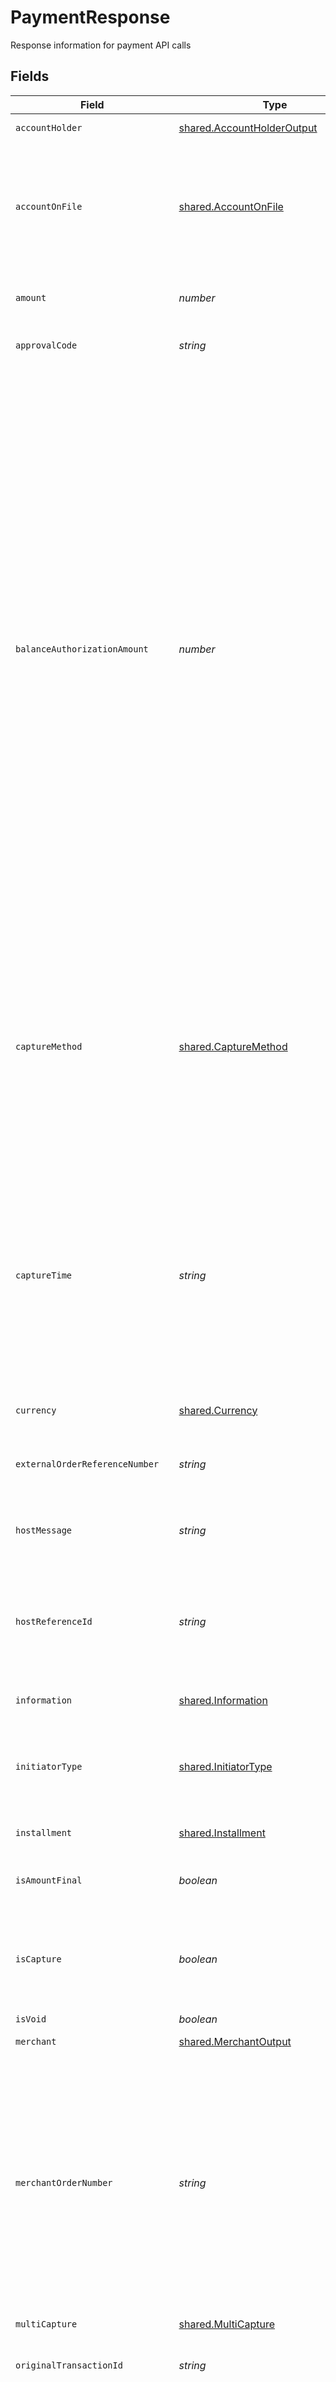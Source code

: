 # PaymentResponse

Response information for payment API calls


## Fields

| Field                                                                                                                                                                                                                                                                                                                                                                                                                                                                                                                                                                                                                                                                       | Type                                                                                                                                                                                                                                                                                                                                                                                                                                                                                                                                                                                                                                                                        | Required                                                                                                                                                                                                                                                                                                                                                                                                                                                                                                                                                                                                                                                                    | Description                                                                                                                                                                                                                                                                                                                                                                                                                                                                                                                                                                                                                                                                 | Example                                                                                                                                                                                                                                                                                                                                                                                                                                                                                                                                                                                                                                                                     |
| --------------------------------------------------------------------------------------------------------------------------------------------------------------------------------------------------------------------------------------------------------------------------------------------------------------------------------------------------------------------------------------------------------------------------------------------------------------------------------------------------------------------------------------------------------------------------------------------------------------------------------------------------------------------------- | --------------------------------------------------------------------------------------------------------------------------------------------------------------------------------------------------------------------------------------------------------------------------------------------------------------------------------------------------------------------------------------------------------------------------------------------------------------------------------------------------------------------------------------------------------------------------------------------------------------------------------------------------------------------------- | --------------------------------------------------------------------------------------------------------------------------------------------------------------------------------------------------------------------------------------------------------------------------------------------------------------------------------------------------------------------------------------------------------------------------------------------------------------------------------------------------------------------------------------------------------------------------------------------------------------------------------------------------------------------------- | --------------------------------------------------------------------------------------------------------------------------------------------------------------------------------------------------------------------------------------------------------------------------------------------------------------------------------------------------------------------------------------------------------------------------------------------------------------------------------------------------------------------------------------------------------------------------------------------------------------------------------------------------------------------------- | --------------------------------------------------------------------------------------------------------------------------------------------------------------------------------------------------------------------------------------------------------------------------------------------------------------------------------------------------------------------------------------------------------------------------------------------------------------------------------------------------------------------------------------------------------------------------------------------------------------------------------------------------------------------------- |
| `accountHolder`                                                                                                                                                                                                                                                                                                                                                                                                                                                                                                                                                                                                                                                             | [shared.AccountHolderOutput](../../models/shared/accountholderoutput.md)                                                                                                                                                                                                                                                                                                                                                                                                                                                                                                                                                                                                    | :heavy_minus_sign:                                                                                                                                                                                                                                                                                                                                                                                                                                                                                                                                                                                                                                                          | Card owner properties                                                                                                                                                                                                                                                                                                                                                                                                                                                                                                                                                                                                                                                       |                                                                                                                                                                                                                                                                                                                                                                                                                                                                                                                                                                                                                                                                             |
| `accountOnFile`                                                                                                                                                                                                                                                                                                                                                                                                                                                                                                                                                                                                                                                             | [shared.AccountOnFile](../../models/shared/accountonfile.md)                                                                                                                                                                                                                                                                                                                                                                                                                                                                                                                                                                                                                | :heavy_minus_sign:                                                                                                                                                                                                                                                                                                                                                                                                                                                                                                                                                                                                                                                          | The label given to indicate if the account number is stored, not stored, or is going to be stored by a merchant. Valid values: STORED NOT_STORED TO_BE_STORED                                                                                                                                                                                                                                                                                                                                                                                                                                                                                                               | NOT_STORED                                                                                                                                                                                                                                                                                                                                                                                                                                                                                                                                                                                                                                                                  |
| `amount`                                                                                                                                                                                                                                                                                                                                                                                                                                                                                                                                                                                                                                                                    | *number*                                                                                                                                                                                                                                                                                                                                                                                                                                                                                                                                                                                                                                                                    | :heavy_minus_sign:                                                                                                                                                                                                                                                                                                                                                                                                                                                                                                                                                                                                                                                          | Specifies the monetary value of the transaction performed.                                                                                                                                                                                                                                                                                                                                                                                                                                                                                                                                                                                                                  | 1234                                                                                                                                                                                                                                                                                                                                                                                                                                                                                                                                                                                                                                                                        |
| `approvalCode`                                                                                                                                                                                                                                                                                                                                                                                                                                                                                                                                                                                                                                                              | *string*                                                                                                                                                                                                                                                                                                                                                                                                                                                                                                                                                                                                                                                                    | :heavy_minus_sign:                                                                                                                                                                                                                                                                                                                                                                                                                                                                                                                                                                                                                                                          | Approval code provided by the payment issuer                                                                                                                                                                                                                                                                                                                                                                                                                                                                                                                                                                                                                                | 54321                                                                                                                                                                                                                                                                                                                                                                                                                                                                                                                                                                                                                                                                       |
| `balanceAuthorizationAmount`                                                                                                                                                                                                                                                                                                                                                                                                                                                                                                                                                                                                                                                | *number*                                                                                                                                                                                                                                                                                                                                                                                                                                                                                                                                                                                                                                                                    | :heavy_minus_sign:                                                                                                                                                                                                                                                                                                                                                                                                                                                                                                                                                                                                                                                          | Specifies the monetary value of the sum requested to validate and ensure there are enough funds required to make a purchase. The amount is usually identical to the cost of the goods or services charged for a single transaction. It can be a smaller amount in cases where a transaction is split into multiple payments. It can also be a small amount or estimated amount to ensure the payment method is valid and has sufficient funds available when the final transaction amount is not known at authorization. In the case of a reversal, this represents the sum originally requested. In this context, this is the balanced authorized amount left on the card. | 12785                                                                                                                                                                                                                                                                                                                                                                                                                                                                                                                                                                                                                                                                       |
| `captureMethod`                                                                                                                                                                                                                                                                                                                                                                                                                                                                                                                                                                                                                                                             | [shared.CaptureMethod](../../models/shared/capturemethod.md)                                                                                                                                                                                                                                                                                                                                                                                                                                                                                                                                                                                                                | :heavy_minus_sign:                                                                                                                                                                                                                                                                                                                                                                                                                                                                                                                                                                                                                                                          | To capture via separate API call, send captureMethod= ?Manual.? For immediate capture, send captureMethod= ?Now.? For automated delayed capture based on merchant profile setting (default is 120 minutes), send captureMethod= ?Delayed.?                                                                                                                                                                                                                                                                                                                                                                                                                                  |                                                                                                                                                                                                                                                                                                                                                                                                                                                                                                                                                                                                                                                                             |
| `captureTime`                                                                                                                                                                                                                                                                                                                                                                                                                                                                                                                                                                                                                                                               | *string*                                                                                                                                                                                                                                                                                                                                                                                                                                                                                                                                                                                                                                                                    | :heavy_minus_sign:                                                                                                                                                                                                                                                                                                                                                                                                                                                                                                                                                                                                                                                          | Designates the hour (hh), minute (mm), seconds (ss) and date (if timestamp) or year (YYYY), month (MM), and day (DD) (if date) when the authorization is complete and the transaction is ready for settlement. The transaction can no longer be edited but can be voided.                                                                                                                                                                                                                                                                                                                                                                                                   |                                                                                                                                                                                                                                                                                                                                                                                                                                                                                                                                                                                                                                                                             |
| `currency`                                                                                                                                                                                                                                                                                                                                                                                                                                                                                                                                                                                                                                                                  | [shared.Currency](../../models/shared/currency.md)                                                                                                                                                                                                                                                                                                                                                                                                                                                                                                                                                                                                                          | :heavy_minus_sign:                                                                                                                                                                                                                                                                                                                                                                                                                                                                                                                                                                                                                                                          | Describes the currency type of the transaction                                                                                                                                                                                                                                                                                                                                                                                                                                                                                                                                                                                                                              |                                                                                                                                                                                                                                                                                                                                                                                                                                                                                                                                                                                                                                                                             |
| `externalOrderReferenceNumber`                                                                                                                                                                                                                                                                                                                                                                                                                                                                                                                                                                                                                                              | *string*                                                                                                                                                                                                                                                                                                                                                                                                                                                                                                                                                                                                                                                                    | :heavy_minus_sign:                                                                                                                                                                                                                                                                                                                                                                                                                                                                                                                                                                                                                                                          | The identifier that payment method returns after the order placed in their system.                                                                                                                                                                                                                                                                                                                                                                                                                                                                                                                                                                                          |                                                                                                                                                                                                                                                                                                                                                                                                                                                                                                                                                                                                                                                                             |
| `hostMessage`                                                                                                                                                                                                                                                                                                                                                                                                                                                                                                                                                                                                                                                               | *string*                                                                                                                                                                                                                                                                                                                                                                                                                                                                                                                                                                                                                                                                    | :heavy_minus_sign:                                                                                                                                                                                                                                                                                                                                                                                                                                                                                                                                                                                                                                                          | Message received from Issuer, network or processor. Can be blank                                                                                                                                                                                                                                                                                                                                                                                                                                                                                                                                                                                                            |                                                                                                                                                                                                                                                                                                                                                                                                                                                                                                                                                                                                                                                                             |
| `hostReferenceId`                                                                                                                                                                                                                                                                                                                                                                                                                                                                                                                                                                                                                                                           | *string*                                                                                                                                                                                                                                                                                                                                                                                                                                                                                                                                                                                                                                                                    | :heavy_minus_sign:                                                                                                                                                                                                                                                                                                                                                                                                                                                                                                                                                                                                                                                          | Identifies unique identifier generated by the acquirer processing system and return to merchant for reference purposes.                                                                                                                                                                                                                                                                                                                                                                                                                                                                                                                                                     |                                                                                                                                                                                                                                                                                                                                                                                                                                                                                                                                                                                                                                                                             |
| `information`                                                                                                                                                                                                                                                                                                                                                                                                                                                                                                                                                                                                                                                               | [shared.Information](../../models/shared/information.md)                                                                                                                                                                                                                                                                                                                                                                                                                                                                                                                                                                                                                    | :heavy_minus_sign:                                                                                                                                                                                                                                                                                                                                                                                                                                                                                                                                                                                                                                                          | A list of informational messages                                                                                                                                                                                                                                                                                                                                                                                                                                                                                                                                                                                                                                            |                                                                                                                                                                                                                                                                                                                                                                                                                                                                                                                                                                                                                                                                             |
| `initiatorType`                                                                                                                                                                                                                                                                                                                                                                                                                                                                                                                                                                                                                                                             | [shared.InitiatorType](../../models/shared/initiatortype.md)                                                                                                                                                                                                                                                                                                                                                                                                                                                                                                                                                                                                                | :heavy_minus_sign:                                                                                                                                                                                                                                                                                                                                                                                                                                                                                                                                                                                                                                                          | Describes the initiator of the transaction for the stored credential framework (MIT/CIT)                                                                                                                                                                                                                                                                                                                                                                                                                                                                                                                                                                                    | CARDHOLDER                                                                                                                                                                                                                                                                                                                                                                                                                                                                                                                                                                                                                                                                  |
| `installment`                                                                                                                                                                                                                                                                                                                                                                                                                                                                                                                                                                                                                                                               | [shared.Installment](../../models/shared/installment.md)                                                                                                                                                                                                                                                                                                                                                                                                                                                                                                                                                                                                                    | :heavy_minus_sign:                                                                                                                                                                                                                                                                                                                                                                                                                                                                                                                                                                                                                                                          | Object containing information in the file                                                                                                                                                                                                                                                                                                                                                                                                                                                                                                                                                                                                                                   |                                                                                                                                                                                                                                                                                                                                                                                                                                                                                                                                                                                                                                                                             |
| `isAmountFinal`                                                                                                                                                                                                                                                                                                                                                                                                                                                                                                                                                                                                                                                             | *boolean*                                                                                                                                                                                                                                                                                                                                                                                                                                                                                                                                                                                                                                                                   | :heavy_minus_sign:                                                                                                                                                                                                                                                                                                                                                                                                                                                                                                                                                                                                                                                          | Indicates if the amount is final and will not change                                                                                                                                                                                                                                                                                                                                                                                                                                                                                                                                                                                                                        |                                                                                                                                                                                                                                                                                                                                                                                                                                                                                                                                                                                                                                                                             |
| `isCapture`                                                                                                                                                                                                                                                                                                                                                                                                                                                                                                                                                                                                                                                                 | *boolean*                                                                                                                                                                                                                                                                                                                                                                                                                                                                                                                                                                                                                                                                   | :heavy_minus_sign:                                                                                                                                                                                                                                                                                                                                                                                                                                                                                                                                                                                                                                                          | (Deprecated) For auth only, send isCapture=false. For sale or update an authorized payment to capture, send isCapture=true.                                                                                                                                                                                                                                                                                                                                                                                                                                                                                                                                                 |                                                                                                                                                                                                                                                                                                                                                                                                                                                                                                                                                                                                                                                                             |
| `isVoid`                                                                                                                                                                                                                                                                                                                                                                                                                                                                                                                                                                                                                                                                    | *boolean*                                                                                                                                                                                                                                                                                                                                                                                                                                                                                                                                                                                                                                                                   | :heavy_minus_sign:                                                                                                                                                                                                                                                                                                                                                                                                                                                                                                                                                                                                                                                          | Void a payment                                                                                                                                                                                                                                                                                                                                                                                                                                                                                                                                                                                                                                                              | false                                                                                                                                                                                                                                                                                                                                                                                                                                                                                                                                                                                                                                                                       |
| `merchant`                                                                                                                                                                                                                                                                                                                                                                                                                                                                                                                                                                                                                                                                  | [shared.MerchantOutput](../../models/shared/merchantoutput.md)                                                                                                                                                                                                                                                                                                                                                                                                                                                                                                                                                                                                              | :heavy_minus_sign:                                                                                                                                                                                                                                                                                                                                                                                                                                                                                                                                                                                                                                                          | Information about the merchant                                                                                                                                                                                                                                                                                                                                                                                                                                                                                                                                                                                                                                              |                                                                                                                                                                                                                                                                                                                                                                                                                                                                                                                                                                                                                                                                             |
| `merchantOrderNumber`                                                                                                                                                                                                                                                                                                                                                                                                                                                                                                                                                                                                                                                       | *string*                                                                                                                                                                                                                                                                                                                                                                                                                                                                                                                                                                                                                                                                    | :heavy_minus_sign:                                                                                                                                                                                                                                                                                                                                                                                                                                                                                                                                                                                                                                                          | A unique merchant assigned identifier for the confirmation of goods and/or services purchased. The merchant order provides the merchant a reference to the prices, quantity and description of goods and/or services to be delivered for all transactions included in the sale.                                                                                                                                                                                                                                                                                                                                                                                             | X1234                                                                                                                                                                                                                                                                                                                                                                                                                                                                                                                                                                                                                                                                       |
| `multiCapture`                                                                                                                                                                                                                                                                                                                                                                                                                                                                                                                                                                                                                                                              | [shared.MultiCapture](../../models/shared/multicapture.md)                                                                                                                                                                                                                                                                                                                                                                                                                                                                                                                                                                                                                  | :heavy_minus_sign:                                                                                                                                                                                                                                                                                                                                                                                                                                                                                                                                                                                                                                                          | Split Shipment Information                                                                                                                                                                                                                                                                                                                                                                                                                                                                                                                                                                                                                                                  |                                                                                                                                                                                                                                                                                                                                                                                                                                                                                                                                                                                                                                                                             |
| `originalTransactionId`                                                                                                                                                                                                                                                                                                                                                                                                                                                                                                                                                                                                                                                     | *string*                                                                                                                                                                                                                                                                                                                                                                                                                                                                                                                                                                                                                                                                    | :heavy_minus_sign:                                                                                                                                                                                                                                                                                                                                                                                                                                                                                                                                                                                                                                                          | Identifies a unique occurrence of a transaction.                                                                                                                                                                                                                                                                                                                                                                                                                                                                                                                                                                                                                            |                                                                                                                                                                                                                                                                                                                                                                                                                                                                                                                                                                                                                                                                             |
| `partialAuthorization`                                                                                                                                                                                                                                                                                                                                                                                                                                                                                                                                                                                                                                                      | *boolean*                                                                                                                                                                                                                                                                                                                                                                                                                                                                                                                                                                                                                                                                   | :heavy_minus_sign:                                                                                                                                                                                                                                                                                                                                                                                                                                                                                                                                                                                                                                                          | Indicates that the issuer has provided the merchant an authorization for a portion of the amount requested. This service provides an alternative to receiving a decline when the available card balance is not sufficient to approve a transaction in full.                                                                                                                                                                                                                                                                                                                                                                                                                 |                                                                                                                                                                                                                                                                                                                                                                                                                                                                                                                                                                                                                                                                             |
| `partialAuthorizationSupport`                                                                                                                                                                                                                                                                                                                                                                                                                                                                                                                                                                                                                                               | [shared.PartialAuthorizationSupport](../../models/shared/partialauthorizationsupport.md)                                                                                                                                                                                                                                                                                                                                                                                                                                                                                                                                                                                    | :heavy_minus_sign:                                                                                                                                                                                                                                                                                                                                                                                                                                                                                                                                                                                                                                                          | Indicates that the issuer has provided the merchant an authorization for a portion of the amount requested. This service provides an alternative to receiving a decline when the available card balance is not sufficient to approve a transaction in full.In this context, this indicate if merchant support parial authorization.                                                                                                                                                                                                                                                                                                                                         |                                                                                                                                                                                                                                                                                                                                                                                                                                                                                                                                                                                                                                                                             |
| `paymentMethodType`                                                                                                                                                                                                                                                                                                                                                                                                                                                                                                                                                                                                                                                         | [shared.PaymentMethodTypeOutput](../../models/shared/paymentmethodtypeoutput.md)                                                                                                                                                                                                                                                                                                                                                                                                                                                                                                                                                                                            | :heavy_check_mark:                                                                                                                                                                                                                                                                                                                                                                                                                                                                                                                                                                                                                                                          | paymentType                                                                                                                                                                                                                                                                                                                                                                                                                                                                                                                                                                                                                                                                 |                                                                                                                                                                                                                                                                                                                                                                                                                                                                                                                                                                                                                                                                             |
| `paymentRequest`                                                                                                                                                                                                                                                                                                                                                                                                                                                                                                                                                                                                                                                            | [shared.PaymentRequest](../../models/shared/paymentrequest.md)                                                                                                                                                                                                                                                                                                                                                                                                                                                                                                                                                                                                              | :heavy_minus_sign:                                                                                                                                                                                                                                                                                                                                                                                                                                                                                                                                                                                                                                                          | Payment request information for multi capture order                                                                                                                                                                                                                                                                                                                                                                                                                                                                                                                                                                                                                         |                                                                                                                                                                                                                                                                                                                                                                                                                                                                                                                                                                                                                                                                             |
| `recurring`                                                                                                                                                                                                                                                                                                                                                                                                                                                                                                                                                                                                                                                                 | [shared.Recurring](../../models/shared/recurring.md)                                                                                                                                                                                                                                                                                                                                                                                                                                                                                                                                                                                                                        | :heavy_minus_sign:                                                                                                                                                                                                                                                                                                                                                                                                                                                                                                                                                                                                                                                          | Recurring Payment Object                                                                                                                                                                                                                                                                                                                                                                                                                                                                                                                                                                                                                                                    |                                                                                                                                                                                                                                                                                                                                                                                                                                                                                                                                                                                                                                                                             |
| `remainingAuthAmount`                                                                                                                                                                                                                                                                                                                                                                                                                                                                                                                                                                                                                                                       | *number*                                                                                                                                                                                                                                                                                                                                                                                                                                                                                                                                                                                                                                                                    | :heavy_minus_sign:                                                                                                                                                                                                                                                                                                                                                                                                                                                                                                                                                                                                                                                          | Monetary value of uncaptured, approved authorizations currently being held against the card for this transaction by a given Merchant.                                                                                                                                                                                                                                                                                                                                                                                                                                                                                                                                       | 1234                                                                                                                                                                                                                                                                                                                                                                                                                                                                                                                                                                                                                                                                        |
| `remainingRefundableAmount`                                                                                                                                                                                                                                                                                                                                                                                                                                                                                                                                                                                                                                                 | *number*                                                                                                                                                                                                                                                                                                                                                                                                                                                                                                                                                                                                                                                                    | :heavy_minus_sign:                                                                                                                                                                                                                                                                                                                                                                                                                                                                                                                                                                                                                                                          | This is the amount of the transaction that is currently available for refunds.  It takes into account the original transaction amount as well as any previous refunds that were applied to the transaction.                                                                                                                                                                                                                                                                                                                                                                                                                                                                 | 1234                                                                                                                                                                                                                                                                                                                                                                                                                                                                                                                                                                                                                                                                        |
| `requestId`                                                                                                                                                                                                                                                                                                                                                                                                                                                                                                                                                                                                                                                                 | *string*                                                                                                                                                                                                                                                                                                                                                                                                                                                                                                                                                                                                                                                                    | :heavy_check_mark:                                                                                                                                                                                                                                                                                                                                                                                                                                                                                                                                                                                                                                                          | Merchant identifier for the request. The value must be unique.                                                                                                                                                                                                                                                                                                                                                                                                                                                                                                                                                                                                              | 10cc0270-7bed-11e9-a188-1763956dd7f6                                                                                                                                                                                                                                                                                                                                                                                                                                                                                                                                                                                                                                        |
| `responseCode`                                                                                                                                                                                                                                                                                                                                                                                                                                                                                                                                                                                                                                                              | *string*                                                                                                                                                                                                                                                                                                                                                                                                                                                                                                                                                                                                                                                                    | :heavy_check_mark:                                                                                                                                                                                                                                                                                                                                                                                                                                                                                                                                                                                                                                                          | Short explanation for response status                                                                                                                                                                                                                                                                                                                                                                                                                                                                                                                                                                                                                                       |                                                                                                                                                                                                                                                                                                                                                                                                                                                                                                                                                                                                                                                                             |
| `responseMessage`                                                                                                                                                                                                                                                                                                                                                                                                                                                                                                                                                                                                                                                           | *string*                                                                                                                                                                                                                                                                                                                                                                                                                                                                                                                                                                                                                                                                    | :heavy_check_mark:                                                                                                                                                                                                                                                                                                                                                                                                                                                                                                                                                                                                                                                          | Long explanation of response code                                                                                                                                                                                                                                                                                                                                                                                                                                                                                                                                                                                                                                           |                                                                                                                                                                                                                                                                                                                                                                                                                                                                                                                                                                                                                                                                             |
| `responseStatus`                                                                                                                                                                                                                                                                                                                                                                                                                                                                                                                                                                                                                                                            | [shared.ResponseStatus](../../models/shared/responsestatus.md)                                                                                                                                                                                                                                                                                                                                                                                                                                                                                                                                                                                                              | :heavy_check_mark:                                                                                                                                                                                                                                                                                                                                                                                                                                                                                                                                                                                                                                                          | The label given to the state of a response to a request submitted by a consumer through the Firm's Application Program Interface (API) that matches a test case. Valid Values: ERROR,SUCCESS, DENIED                                                                                                                                                                                                                                                                                                                                                                                                                                                                        |                                                                                                                                                                                                                                                                                                                                                                                                                                                                                                                                                                                                                                                                             |
| `retailAddenda`                                                                                                                                                                                                                                                                                                                                                                                                                                                                                                                                                                                                                                                             | [shared.RetailAddenda](../../models/shared/retailaddenda.md)                                                                                                                                                                                                                                                                                                                                                                                                                                                                                                                                                                                                                | :heavy_minus_sign:                                                                                                                                                                                                                                                                                                                                                                                                                                                                                                                                                                                                                                                          | Retail inductry specific attributes.                                                                                                                                                                                                                                                                                                                                                                                                                                                                                                                                                                                                                                        |                                                                                                                                                                                                                                                                                                                                                                                                                                                                                                                                                                                                                                                                             |
| `risk`                                                                                                                                                                                                                                                                                                                                                                                                                                                                                                                                                                                                                                                                      | [shared.Risk](../../models/shared/risk.md)                                                                                                                                                                                                                                                                                                                                                                                                                                                                                                                                                                                                                                  | :heavy_minus_sign:                                                                                                                                                                                                                                                                                                                                                                                                                                                                                                                                                                                                                                                          | Response information for transactions                                                                                                                                                                                                                                                                                                                                                                                                                                                                                                                                                                                                                                       |                                                                                                                                                                                                                                                                                                                                                                                                                                                                                                                                                                                                                                                                             |
| `shipTo`                                                                                                                                                                                                                                                                                                                                                                                                                                                                                                                                                                                                                                                                    | [shared.ShipToOutput](../../models/shared/shiptooutput.md)                                                                                                                                                                                                                                                                                                                                                                                                                                                                                                                                                                                                                  | :heavy_minus_sign:                                                                                                                                                                                                                                                                                                                                                                                                                                                                                                                                                                                                                                                          | Object containing information about the recipients                                                                                                                                                                                                                                                                                                                                                                                                                                                                                                                                                                                                                          |                                                                                                                                                                                                                                                                                                                                                                                                                                                                                                                                                                                                                                                                             |
| `sourceAccountInformation`                                                                                                                                                                                                                                                                                                                                                                                                                                                                                                                                                                                                                                                  | [shared.SourceAccountInformation](../../models/shared/sourceaccountinformation.md)                                                                                                                                                                                                                                                                                                                                                                                                                                                                                                                                                                                          | :heavy_minus_sign:                                                                                                                                                                                                                                                                                                                                                                                                                                                                                                                                                                                                                                                          | Source Account Information                                                                                                                                                                                                                                                                                                                                                                                                                                                                                                                                                                                                                                                  |                                                                                                                                                                                                                                                                                                                                                                                                                                                                                                                                                                                                                                                                             |
| `statementDescriptor`                                                                                                                                                                                                                                                                                                                                                                                                                                                                                                                                                                                                                                                       | *string*                                                                                                                                                                                                                                                                                                                                                                                                                                                                                                                                                                                                                                                                    | :heavy_minus_sign:                                                                                                                                                                                                                                                                                                                                                                                                                                                                                                                                                                                                                                                          | Provides textual information about charges or payments on statements. Using clear and accurate statement descriptors can reduce chargebacks and disputes.                                                                                                                                                                                                                                                                                                                                                                                                                                                                                                                   |                                                                                                                                                                                                                                                                                                                                                                                                                                                                                                                                                                                                                                                                             |
| `totalAuthorizedAmount`                                                                                                                                                                                                                                                                                                                                                                                                                                                                                                                                                                                                                                                     | *number*                                                                                                                                                                                                                                                                                                                                                                                                                                                                                                                                                                                                                                                                    | :heavy_minus_sign:                                                                                                                                                                                                                                                                                                                                                                                                                                                                                                                                                                                                                                                          | Specifies the monetary value of authorizations currently being held against the Card.                                                                                                                                                                                                                                                                                                                                                                                                                                                                                                                                                                                       | 1234                                                                                                                                                                                                                                                                                                                                                                                                                                                                                                                                                                                                                                                                        |
| `transactionDate`                                                                                                                                                                                                                                                                                                                                                                                                                                                                                                                                                                                                                                                           | *string*                                                                                                                                                                                                                                                                                                                                                                                                                                                                                                                                                                                                                                                                    | :heavy_minus_sign:                                                                                                                                                                                                                                                                                                                                                                                                                                                                                                                                                                                                                                                          | Designates the hour, minute, seconds and date (if timestamp) or year, month, and date (if date) when the transaction (monetary or non-monetary) occurred.                                                                                                                                                                                                                                                                                                                                                                                                                                                                                                                   |                                                                                                                                                                                                                                                                                                                                                                                                                                                                                                                                                                                                                                                                             |
| `transactionId`                                                                                                                                                                                                                                                                                                                                                                                                                                                                                                                                                                                                                                                             | *string*                                                                                                                                                                                                                                                                                                                                                                                                                                                                                                                                                                                                                                                                    | :heavy_check_mark:                                                                                                                                                                                                                                                                                                                                                                                                                                                                                                                                                                                                                                                          | Identifier of a resource                                                                                                                                                                                                                                                                                                                                                                                                                                                                                                                                                                                                                                                    | 5a4c3500-4017-11e9-b649-8de064224186                                                                                                                                                                                                                                                                                                                                                                                                                                                                                                                                                                                                                                        |
| `transactionProcessor`                                                                                                                                                                                                                                                                                                                                                                                                                                                                                                                                                                                                                                                      | *string*                                                                                                                                                                                                                                                                                                                                                                                                                                                                                                                                                                                                                                                                    | :heavy_minus_sign:                                                                                                                                                                                                                                                                                                                                                                                                                                                                                                                                                                                                                                                          | Codifies specific system a client's program operates on within the Firm and through which cardholder transactions are submitted and processed                                                                                                                                                                                                                                                                                                                                                                                                                                                                                                                               |                                                                                                                                                                                                                                                                                                                                                                                                                                                                                                                                                                                                                                                                             |
| `transactionRoutingOverrideList`                                                                                                                                                                                                                                                                                                                                                                                                                                                                                                                                                                                                                                            | [shared.TransactionRoutingOverrideList](../../models/shared/transactionroutingoverridelist.md)[]                                                                                                                                                                                                                                                                                                                                                                                                                                                                                                                                                                            | :heavy_minus_sign:                                                                                                                                                                                                                                                                                                                                                                                                                                                                                                                                                                                                                                                          | List of transaction routing providers where the transaction be routed preferred by the merchant .                                                                                                                                                                                                                                                                                                                                                                                                                                                                                                                                                                           |                                                                                                                                                                                                                                                                                                                                                                                                                                                                                                                                                                                                                                                                             |
| `transactionState`                                                                                                                                                                                                                                                                                                                                                                                                                                                                                                                                                                                                                                                          | [shared.TransactionState](../../models/shared/transactionstate.md)                                                                                                                                                                                                                                                                                                                                                                                                                                                                                                                                                                                                          | :heavy_check_mark:                                                                                                                                                                                                                                                                                                                                                                                                                                                                                                                                                                                                                                                          | Codifies the current state a transaction may be in. The transaction can only be in one state at a time. The state is based on the current phase a transaction could be in. For example, a transaction that has been received but not captured would be in the A                                                                                                                                                                                                                                                                                                                                                                                                             |                                                                                                                                                                                                                                                                                                                                                                                                                                                                                                                                                                                                                                                                             |